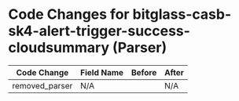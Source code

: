 # Code Changes for bitglass-casb-sk4-alert-trigger-success-cloudsummary (Parser)

| Code Change | Field Name | Before | After |
|-------------|------------|--------|-------|
| removed_parser | N/A |  | N/A |